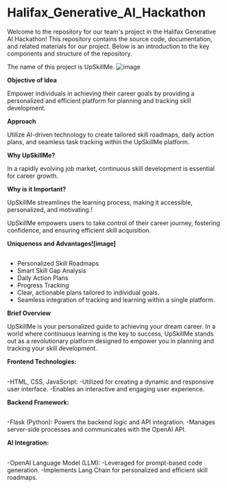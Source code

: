 # Halifax_Generative_AI_Hackathon
Welcome to the repository for our team's project in the Halifax Generative AI Hackathon! This repository contains the source code, documentation, and related materials for our project. Below is an introduction to the key components and structure of the repository.

The name of this project is UpSkillMe.
 ![image](https://github.com/envai76/Halifax_Generative_AI_Hackathon/assets/112856424/861cc491-09f5-4417-a314-56dd442d76ad)

**Objective of Idea**


Empower individuals in achieving their career goals by providing a personalized and efficient platform for planning and tracking skill development.

**Approach**

Utilize AI-driven technology to create tailored skill roadmaps, daily action plans, and seamless task tracking within the UpSkillMe platform.

**Why UpSkillMe?**

In a rapidly evolving job market, continuous skill development is essential for career growth.

**Why is it Important?**

UpSkillMe streamlines the learning process, making it accessible, personalized, and motivating.!


UpSkillMe empowers users to take control of their career journey, fostering confidence, and ensuring efficient skill acquisition.

**Uniqueness and Advantages![image]**
##
 - Personalized Skill Roadmaps
 - Smart Skill Gap Analysis
 - Daily Action Plans
 - Progress Tracking
 - Clear, actionable plans tailored to individual goals.
 - Seamless integration of tracking and learning within a single platform.

**Brief Overview**

UpSkillMe is your personalized guide to achieving your dream career. In a world where continuous learning is the key to success, UpSkillMe stands out as a revolutionary platform designed to empower you in planning and tracking your skill development.



**Frontend Technologies:**
##
-HTML, CSS, JavaScript:
-Utilized for creating a dynamic and responsive user interface.
-Enables an interactive and engaging user experience.

**Backend Framework:**
##
-Flask (Python): Powers the backend logic and API integration.
-Manages server-side processes and communicates with the OpenAI API.

**AI Integration:**
##
-OpenAI Language Model (LLM):
-Leveraged for prompt-based code generation.
-Implements Lang Chain for personalized and efficient skill roadmaps.


